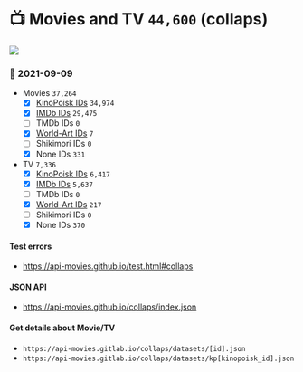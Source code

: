 # :tv: Movies and TV `44,600` (collaps)

<a href="https://API-Movies.github.io"><img src="https://API-Movies.github.io/banner.png?cache"></a>

### :date: 2021-09-09
- Movies `37,264`
  - [x] <a href="https://API-Movies.github.io/collaps/movie_kinopoisk_ids.json">KinoPoisk IDs</a> `34,974`
  - [x] <a href="https://API-Movies.github.io/collaps/movie_imdb_ids.json">IMDb IDs</a> `29,475`
  - [ ] TMDb IDs `0`
  - [x] <a href="https://API-Movies.github.io/collaps/movie_world_art_ids.json">World-Art IDs</a> `7`
  - [ ] Shikimori IDs `0`
  - [x] None IDs `331`
- TV `7,336`
  - [x] <a href="https://API-Movies.github.io/collaps/tv_kinopoisk_ids.json">KinoPoisk IDs</a> `6,417`
  - [x] <a href="https://API-Movies.github.io/collaps/tv_imdb_ids.json">IMDb IDs</a> `5,637`
  - [ ] TMDb IDs `0`
  - [x] <a href="https://API-Movies.github.io/collaps/tv_world_art_ids.json">World-Art IDs</a> `217`
  - [ ] Shikimori IDs `0`
  - [x] None IDs `370`
#### Test errors
- <a href='https://api-movies.github.io/test.html#collaps'>https://api-movies.github.io/test.html#collaps</a>
#### JSON API
- <a href='https://api-movies.github.io/collaps/index.json'>https://api-movies.github.io/collaps/index.json</a>
#### Get details about Movie/TV
- `https://api-movies.gitlab.io/collaps/datasets/[id].json`
- `https://api-movies.gitlab.io/collaps/datasets/kp[kinopoisk_id].json`
